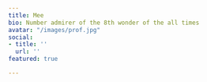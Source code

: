 ```yaml
---
title: Mee
bio: Number admirer of the 8th wonder of the all times
avatar: "/images/prof.jpg"
social:
- title: ''
  url: ''
featured: true

---
```


